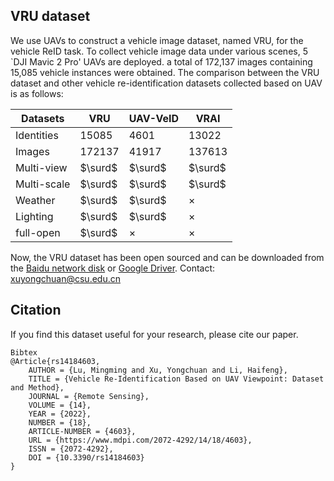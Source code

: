 ## VRU dataset 

We use UAVs to construct a vehicle image dataset, named VRU, for the vehicle ReID task. To collect vehicle image data under various scenes, 5 `DJI Mavic 2 Pro' UAVs are deployed. a total of 172,137 images containing 15,085 vehicle instances were obtained. The comparison between the VRU dataset and other vehicle re-identification datasets collected based on UAV is as follows:

| Datasets    | VRU     | UAV-VeID | VRAI     |
| ----------- | ------- | -------- | -------- |
| Identities  | 15085   | 4601     | 13022    |
| Images      | 172137  | 41917    | 137613   |
| Multi-view  | $\surd$ | $\surd$  | $\surd$  |
| Multi-scale | $\surd$ | $\surd$  | $\surd$  |
| Weather     | $\surd$ | $\surd$  | $\times$ |
| Lighting    | $\surd$ | $\surd$  | $\times$ |
| full-open   | $\surd$ | $\times$ | $\times$ |

Now, the VRU dataset has been open sourced and can be downloaded from the [Baidu network disk](https://pan.baidu.com/s/1s5RcJK0wAfg3INYuRjG5zw?pwd=382t) or [Google Driver](https://drive.google.com/file/d/1ESeeYeqbf1TIUChXNcevJK_0fyVGQpgZ/view?usp=share_link).
Contact: xuyongchuan@csu.edu.cn

## Citation

If you find this dataset useful for your research, please cite our paper.

```
Bibtex
@Article{rs14184603,
	AUTHOR = {Lu, Mingming and Xu, Yongchuan and Li, Haifeng},
	TITLE = {Vehicle Re-Identification Based on UAV Viewpoint: Dataset and Method},
	JOURNAL = {Remote Sensing},
	VOLUME = {14},
	YEAR = {2022},
	NUMBER = {18},
	ARTICLE-NUMBER = {4603},
	URL = {https://www.mdpi.com/2072-4292/14/18/4603},
	ISSN = {2072-4292},
	DOI = {10.3390/rs14184603}
}
```


